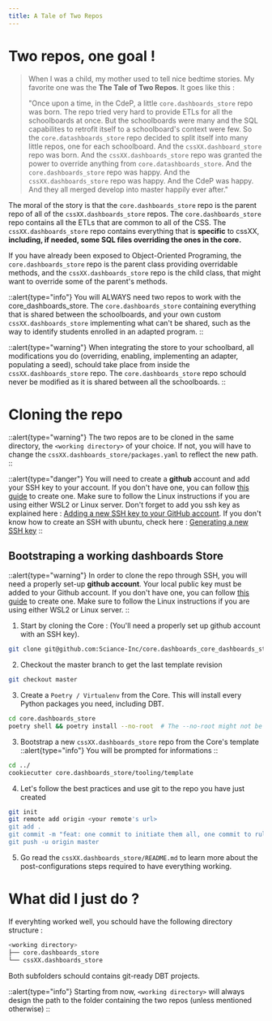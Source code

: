 ```yaml
---
title: A Tale of Two Repos
---
```


# Two repos, one goal ! 

> When I was a child, my mother used to tell nice bedtime stories. My favorite one was the **The Tale of Two Repos**. It goes like this :
> 
> "Once upon a time, in the CdeP, a little `core.dashboards_store` repo was born. The repo tried very hard to provide ETLs for all the schoolboards at once. But the schoolboards were many and the SQL capabilites to retrofit itself to a schoolboard's context were few. So the `core.datashboards_store` repo decided to split itself into many little repos, one for each schoolboard. And the `cssXX.dashboard_store` repo was born. And the `cssXX.dashboards_store` repo was granted the power to override anything from `core.datashboards_store`. And the `core.dashboards_store` repo was happy. And the `cssXX.dashboards_store` repo was happy. And the CdeP was happy. And they all merged develop into master happily ever after."


The moral of the story is that the `core.dashboards_store` repo is the parent repo of all of the `cssXX.dashboards_store` repos. The `core.dashboards_store` repo contains all the ETLs that are common to all of the CSS. The `cssXX.dashboards_store` repo contains everything that is **specific** to cssXX, **including, if needed, some SQL files overriding the ones in the core.** 

If you have already been exposed to Object-Oriented Programing, the `core.dashboards_store` repo is the parent class providing overridable methods, and the `cssXX.dashboards_store` repo is the child class, that might want to override some of the parent's methods.

::alert{type="info"}
You will ALWAYS need two repos to work with the core_dashboards_store. The `core.dashboards_store` containing everything that is shared between the schoolboards, and your own custom `cssXX.dashboards_store` implementing what can't be shared, such as the way to identify students enrolled in an adapted program.
::

::alert{type="warning"}
When integrating the store to your schoolbard, all modifications you do (overriding, enabling, implementing an adapter, populating a seed), schould take place from inside the `cssXX.dashboards_store` repo. The `core.dashboards_store` repo schould never be modified as it is shared between all the schoolboards.
::

# Cloning the repo

::alert{type="warning"}
The two repos are to be cloned in the same directory, the `<working directory>` of your choice. If not, you will have to change the `cssXX.dashboards_store/packages.yaml` to reflect the new path.
::

::alert{type="danger"}
You will need to create a **github** account and add your SSH key to your account. If you don't have one, you can follow [this guide](https://docs.github.com/en/github/authenticating-to-github/connecting-to-github-with-ssh) to create one. Make sure to follow the Linux instructions if you are using either WSL2 or Linux server. Don't forget to add you ssh key as explained here : [Adding a new SSH key to your GitHub account](https://docs.github.com/en/github/authenticating-to-github/adding-a-new-ssh-key-to-your-github-account). If you don't know how to create an SSH with ubuntu, check here : [Generating a new SSH key](https://www.ricmedia.com/tutorials/how-to-set-up-ssh-keys-on-ubuntu-22-04)
::

## Bootstraping a working dashboards Store

::alert{type="warning"}
In order to clone the repo through SSH, you will need a properly set-up **github account**. Your local public key must be added to your Github account. If you don't have one, you can follow [this guide](https://docs.github.com/en/github/authenticating-to-github/connecting-to-github-with-ssh) to create one. Make sure to follow the Linux instructions if you are using either WSL2 or Linux server.
::

1. Start by cloning the Core : (You'll need a properly set up github account with an SSH key).
  
```bash
git clone git@github.com:Sciance-Inc/core.dashboards_core_dashboards_store.git
```

2.  Checkout the master branch to get the last template revision

```bash
git checkout master
```


3. Create a `Poetry / Virtualenv` from the Core. This will install every Python packages you need, including DBT.

```bash
cd core.dashboards_store
poetry shell && poetry install --no-root  # The --no-root might not be needed, depending of your Poetry's version [#38](https://github.com/Sciance-Inc/core.dashboards_store/issues/38)
```


3. Bootstrap a new `cssXX.dashboards_store` repo from the Core's template
::alert{type="info"}
You will be prompted for informations
::
```bash
cd ../ 
cookiecutter core.dashboards_store/tooling/template
```

4. Let's follow the best practices and use git to the repo you have just created

```bash
git init
git remote add origin <your remote's url>
git add .
git commit -m "feat: one commit to initiate them all, one commit to rule them all, one commit to bring them all and in the gitness bind them, in the land of Github where the bugs lie."
git push -u origin master
```

5. Go read the `cssXX.dashboards_store/README.md` to learn more about the post-configurations steps required to have everything working.


# What did I just do ?

If everyhting worked well, you schould have the following directory structure :

```bash
<working directory>
├── core.dashboards_store
└── cssXX.dashboards_store
```

Both subfolders schould contains git-ready DBT projects.

::alert{type="info"}
Starting from now, `<working directory>` will always design the path to the folder containing the two repos (unless mentioned otherwise)
::
